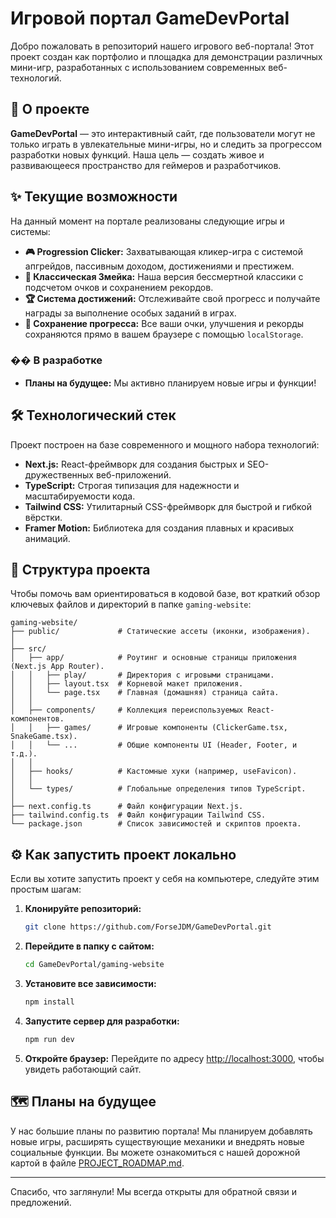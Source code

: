 # Игровой портал GameDevPortal

Добро пожаловать в репозиторий нашего игрового веб-портала! Этот проект создан как портфолио и площадка для демонстрации различных мини-игр, разработанных с использованием современных веб-технологий.

## 🚀 О проекте

**GameDevPortal** — это интерактивный сайт, где пользователи могут не только играть в увлекательные мини-игры, но и следить за прогрессом разработки новых функций. Наша цель — создать живое и развивающееся пространство для геймеров и разработчиков.

## ✨ Текущие возможности

На данный момент на портале реализованы следующие игры и системы:

-   **🎮 Progression Clicker:** Захватывающая кликер-игра с системой апгрейдов, пассивным доходом, достижениями и престижем.
-   **🐍 Классическая Змейка:** Наша версия бессмертной классики с подсчетом очков и сохранением рекордов.
-   **🏆 Система достижений:** Отслеживайте свой прогресс и получайте награды за выполнение особых заданий в играх.
-   **💾 Сохранение прогресса:** Все ваши очки, улучшения и рекорды сохраняются прямо в вашем браузере с помощью `localStorage`.

### �� В разработке

- **Планы на будущее:** Мы активно планируем новые игры и функции!

## 🛠️ Технологический стек

Проект построен на базе современного и мощного набора технологий:

-   **Next.js:** React-фреймворк для создания быстрых и SEO-дружественных веб-приложений.
-   **TypeScript:** Строгая типизация для надежности и масштабируемости кода.
-   **Tailwind CSS:** Утилитарный CSS-фреймворк для быстрой и гибкой вёрстки.
-   **Framer Motion:** Библиотека для создания плавных и красивых анимаций.

## 📂 Структура проекта

Чтобы помочь вам ориентироваться в кодовой базе, вот краткий обзор ключевых файлов и директорий в папке `gaming-website`:

```
gaming-website/
├── public/             # Статические ассеты (иконки, изображения).
│
├── src/
│   ├── app/            # Роутинг и основные страницы приложения (Next.js App Router).
│   │   ├── play/       # Директория с игровыми страницами.
│   │   ├── layout.tsx  # Корневой макет приложения.
│   │   └── page.tsx    # Главная (домашняя) страница сайта.
│   │
│   ├── components/     # Коллекция переиспользуемых React-компонентов.
│   │   ├── games/      # Игровые компоненты (ClickerGame.tsx, SnakeGame.tsx).
│   │   └── ...         # Общие компоненты UI (Header, Footer, и т.д.).
│   │
│   ├── hooks/          # Кастомные хуки (например, useFavicon).
│   │
│   └── types/          # Глобальные определения типов TypeScript.
│
├── next.config.ts      # Файл конфигурации Next.js.
├── tailwind.config.ts  # Файл конфигурации Tailwind CSS.
└── package.json        # Список зависимостей и скриптов проекта.
```

## ⚙️ Как запустить проект локально

Если вы хотите запустить проект у себя на компьютере, следуйте этим простым шагам:

1.  **Клонируйте репозиторий:**
    ```bash
    git clone https://github.com/ForseJDM/GameDevPortal.git
    ```

2.  **Перейдите в папку с сайтом:**
    ```bash
    cd GameDevPortal/gaming-website
    ```

3.  **Установите все зависимости:**
    ```bash
    npm install
    ```

4.  **Запустите сервер для разработки:**
    ```bash
    npm run dev
    ```

5.  **Откройте браузер:**
    Перейдите по адресу [http://localhost:3000](http://localhost:3000), чтобы увидеть работающий сайт.

## 🗺️ Планы на будущее

У нас большие планы по развитию портала! Мы планируем добавлять новые игры, расширять существующие механики и внедрять новые социальные функции. Вы можете ознакомиться с нашей дорожной картой в файле [PROJECT_ROADMAP.md](PROJECT_ROADMAP.md).

---
Спасибо, что заглянули! Мы всегда открыты для обратной связи и предложений. 